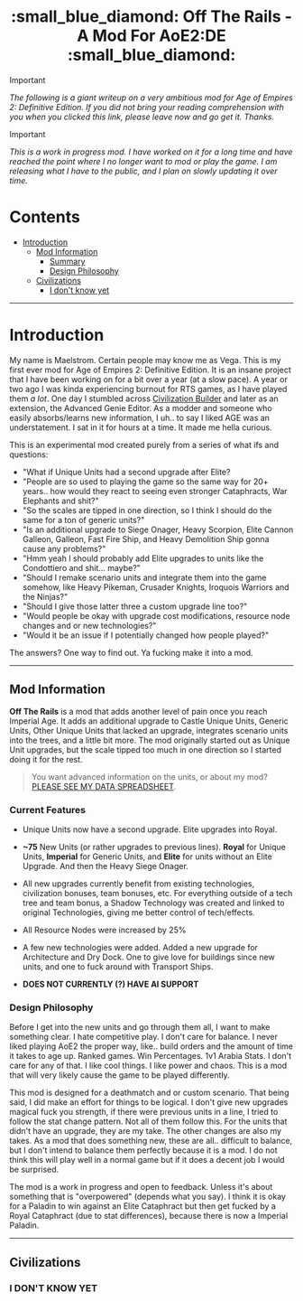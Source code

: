
<h1 align="center"> :small_blue_diamond: Off The Rails - A Mod For AoE2:DE :small_blue_diamond: </h1>

> [!IMPORTANT]
> *The following is a giant writeup on a very ambitious mod for Age of Empires 2: Definitive Edition. If you did not bring your reading comprehension with you when you clicked this link, please leave now and go get it. Thanks.*

> [!IMPORTANT]
> *This is a work in progress mod. I have worked on it for a long time and have reached the point where I no longer want to mod or play the game. I am releasing what I have to the public, and I plan on slowly updating it over time.*

# Contents

- [Introduction](#introduction)
    - [Mod Information](#mod-information)
      - [Summary](#summary)
      - [Design Philosophy](#design-philosophy)
    - [Civilizations](#civilizations)
      - [I don't know yet](#i-dont-know-yet)
    
    
---

# Introduction

My name is Maelstrom. Certain people may know me as Vega. This is my first ever mod for Age of Empires 2: Definitive Edition. It is an insane project that I have been working on for a bit over a year (at a slow pace). A year or two ago I was kinda experiencing burnout for RTS games, as I have played them *a lot*. One day I stumbled across [Civilization Builder](https://krakenmeister.com/civbuilder/) and later as an extension, the Advanced Genie Editor. As a modder and someone who easily absorbs/learns new information, I uh.. to say I liked AGE was an understatement. I sat in it for hours at a time. It made me hella curious. 

This is an experimental mod created purely from a series of what ifs and questions:

- "What if Unique Units had a second upgrade after Elite?
- "People are so used to playing the game so the same way for 20+ years.. how would they react to seeing even stronger Cataphracts, War Elephants and shit?"
- "So the scales are tipped in one direction, so I think I should do the same for a ton of generic units?"
- "Is an additional upgrade to Siege Onager, Heavy Scorpion, Elite Cannon Galleon, Galleon, Fast Fire Ship, and Heavy Demolition Ship gonna cause any problems?"
- "Hmm yeah I should probably add Elite upgrades to units like the Condottiero and shit... maybe?"
- "Should I remake scenario units and integrate them into the game somehow, like Heavy Pikeman, Crusader Knights, Iroquois Warriors and the Ninjas?"
- "Should I give those latter three a custom upgrade line too?"
- "Would people be okay with upgrade cost modifications, resource node changes and or new technologies?"
- "Would it be an issue if I potentially changed how people played?"
  
The answers? One way to find out. Ya fucking make it into a mod.

---

## Mod Information 

**Off The Rails** is a mod that adds another level of pain once you reach Imperial Age. It adds an additional upgrade to Castle Unique Units, Generic Units, Other Unique Units that lacked an upgrade, integrates scenario units into the trees, and a little bit more. The mod originally started out as Unique Unit upgrades, but the scale tipped too much in one direction so I started doing it for the rest.

> You want advanced information on the units, or about my mod? [PLEASE SEE MY DATA SPREADSHEET](https://docs.google.com/spreadsheets/d/1Lo63eOFyBBlcIGsguk_KXTlGbhizdXJSJFsJYGwFUyo/edit?gid=1663096624#gid=1663096624).


### Current Features

- Unique Units now have a second upgrade. Elite upgrades into Royal. 




- **~75** New Units (or rather upgrades to previous lines). **Royal** for Unique Units, **Imperial** for Generic Units, and **Elite** for units without an Elite Upgrade. And then the Heavy Siege Onager.
- All new upgrades currently benefit from existing technologies, civilization bonuses, team bonuses, etc. For everything outside of a tech tree and team bonus, a Shadow Technology was created and linked to original Technologies, giving me better control of tech/effects.
- All Resource Nodes were increased by 25% 
- A few new technologies were added. Added a new upgrade for Architecture and Dry Dock. One to give love for buildings since new units, and one to fuck around with Transport Ships.
- **DOES NOT CURRENTLY (?) HAVE AI SUPPORT**

### Design Philosophy

Before I get into the new units and go through them all, I want to make something clear. I hate competitive play. I don't care for balance. I never liked playing AoE2 the proper way, like.. build orders and the amount of time it takes to age up. Ranked games. Win Percentages. 1v1 Arabia Stats. I don't care for any of that. I like cool things. I like power and chaos. This is a mod that will very likely cause the game to be played differently. 

This mod is designed for a deathmatch and or custom scenario. That being said, I did make an effort for things to be logical. I don't give new upgrades magical fuck you strength, if there were previous units in a line, I tried to follow the stat change pattern. Not all of them follow this. For the units that didn't have an upgrade, they are my take. The other changes are also my takes. As a mod that does something new, these are all.. difficult to balance, but I don't intend to balance them perfectly because it is a mod. I do not think this will play well in a normal game but if it does a decent job I would be surprised. 

The mod is a work in progress and open to feedback. Unless it's about something that is "overpowered" (depends what you say). I think it is okay for a Paladin to win against an Elite Cataphract but then get fucked by a Royal Cataphract (due to stat differences), because there is now a Imperial Paladin.

----------

## Civilizations

### I DON'T KNOW YET














